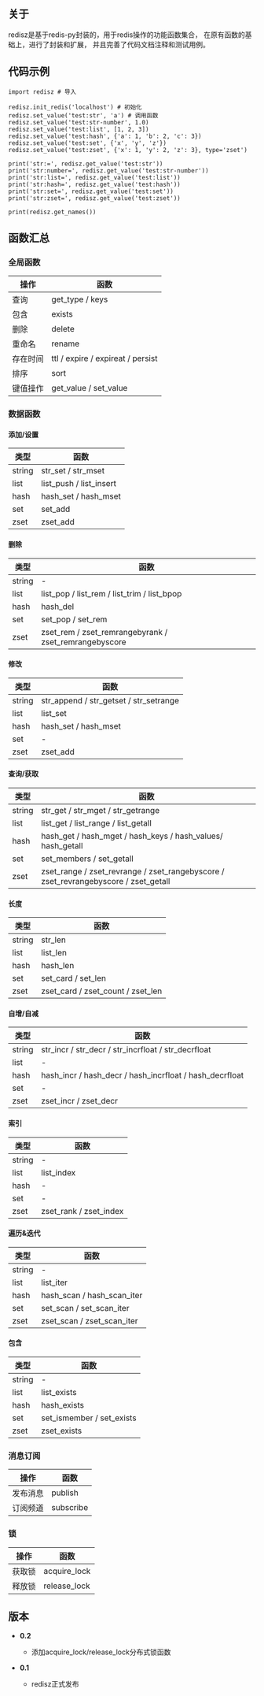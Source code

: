 ## 关于

redisz是基于redis-py封装的，用于redis操作的功能函数集合， 在原有函数的基础上，进行了封装和扩展， 并且完善了代码文档注释和测试用例。

## 代码示例

```
import redisz # 导入

redisz.init_redis('localhost') # 初始化
redisz.set_value('test:str', 'a') # 调用函数
redisz.set_value('test:str-number', 1.0)
redisz.set_value('test:list', [1, 2, 3])
redisz.set_value('test:hash', {'a': 1, 'b': 2, 'c': 3})
redisz.set_value('test:set', {'x', 'y', 'z'})
redisz.set_value('test:zset', {'x': 1, 'y': 2, 'z': 3}, type='zset')

print('str:=', redisz.get_value('test:str'))
print('str:number=', redisz.get_value('test:str-number'))
print('str:list=', redisz.get_value('test:list'))
print('str:hash=', redisz.get_value('test:hash'))
print('str:set=', redisz.get_value('test:set'))
print('str:zset=', redisz.get_value('test:zset'))

print(redisz.get_names())
```

## 函数汇总

### 全局函数

| 操作 | 函数 |
| ------ | ------ |
|查询| get_type / keys|
|包含| exists|
|删除| delete|
|重命名| rename|
|存在时间| ttl / expire / expireat / persist|
|排序| sort|
|键值操作| get_value / set_value|

### 数据函数

#### 添加/设置

| 类型 | 函数 |
| ------ | ------ |
|string| str_set / str_mset|
|list| list_push / list_insert|
|hash| hash_set / hash_mset|
|set| set_add|
|zset| zset_add|

#### 删除

| 类型 | 函数 |
| ------ | ------ |
|string| -|
|list| list_pop / list_rem / list_trim / list_bpop|
|hash| hash_del|
|set| set_pop / set_rem|
|zset| zset_rem / zset_remrangebyrank / zset_remrangebyscore|

#### 修改

| 类型 | 函数 |
| ------ | ------ |
|string| str_append / str_getset / str_setrange|
|list| list_set|
|hash| hash_set / hash_mset|
|set| -|
|zset| zset_add|

#### 查询/获取

| 类型 | 函数 |
| ------ | ------ |
|string| str_get / str_mget / str_getrange|
|list| list_get / list_range / list_getall|
|hash| hash_get / hash_mget / hash_keys / hash_values/ hash_getall|
|set| set_members / set_getall|
|zset| zset_range / zset_revrange / zset_rangebyscore / zset_revrangebyscore / zset_getall|

#### 长度

| 类型 | 函数 |
| ------ | ------ |
|string| str_len|
|list| list_len|
|hash| hash_len|
|set| set_card / set_len|
|zset| zset_card / zset_count / zset_len|

#### 自增/自减

| 类型 | 函数 |
| ------ | ------ |
|string| str_incr / str_decr / str_incrfloat / str_decrfloat|
|list| -|
|hash| hash_incr / hash_decr / hash_incrfloat / hash_decrfloat|
|set| -|
|zset| zset_incr / zset_decr|

#### 索引

| 类型 | 函数 |
| ------ | ------ |
|string| -|
|list| list_index|
|hash| -|
|set| -|
|zset| zset_rank / zset_index|

#### 遍历&迭代

| 类型 | 函数 |
| ------ | ------ |
|string| -|
|list| list_iter|
|hash| hash_scan / hash_scan_iter|
|set| set_scan / set_scan_iter|
|zset| zset_scan / zset_scan_iter

#### 包含

| 类型 | 函数 |
| ------ | ------ |
|string| -|
|list| list_exists|
|hash| hash_exists|
|set| set_ismember / set_exists|
|zset| zset_exists|

### 消息订阅

| 操作 | 函数 |
| ------ | ------ |
|发布消息| publish|
|订阅频道| subscribe|

### 锁

| 操作 | 函数 |
| ------ | ------ |
|获取锁| acquire_lock|
|释放锁| release_lock|

## 版本

+ **0.2**
    + 添加acquire_lock/release_lock分布式锁函数
  
+ **0.1**
    + redisz正式发布